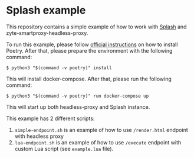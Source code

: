 # Splash example

This repository contains a simple example of how to work with
[Splash](https://splash.readthedocs.io) and zyte-smartproxy-headless-proxy.

To run this example, please follow [official
instructions](https://poetry.eustace.io/docs/#installation) on how to
install Poetry. After that, please prepare the environment with the
following command:

```console
$ python3 "$(command -v poetry)" install
```

This will install docker-compose. After that, please run the following
command:

```console
$ python3 "$(command -v poetry)" run docker-compose up
```

This will start up both headless-proxy and Splash instance.

This example has 2 different scripts:

1. `simple-endpoint.sh` is an example of how to use `/render.html` endpoint
   with headless proxy
2. `lua-endpoint.sh` is an example of how to use `/execute` endpoint with
   custom Lua script (see `example.lua` file).
